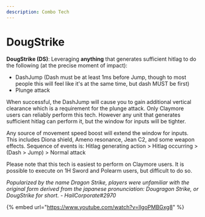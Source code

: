 ```yaml
---
description: Combo Tech
---
```


# DougStrike

**DougStrike \(DS\)**: Leveraging **anything** that generates sufficient hitlag to do the following \(at the precise moment of impact\):

* DashJump \(Dash must be at least 1ms before Jump, though to most people this will feel like it's at the same time, but dash MUST be first\)
* Plunge attack 

When successful, the DashJump will cause you to gain additional vertical clearance which is a requirement for the plunge attack. Only Claymore users can reliably perform this tech. However any unit that generates sufficient hitlag can perform it, but the window for inputs will be tighter. 

Any source of movement speed boost will extend the window for inputs. This includes Diona shield, Ameno resonance, Jean C2, and some weapon effects. Sequence of events is: Hitlag generating action &gt; Hitlag occurring &gt; \(Dash &gt; Jump\) &gt; Normal attack

Please note that this tech is easiest to perform on Claymore users. It is possible to execute on 1H Sword and Polearm users, but difficult to do so.

_Popularized by the name Dragon Strike, players were unfamiliar with the original form derived from the japanese pronunciation: Dougragon Strike, or DougStrike for short. - HailCorporate\#2970_

{% embed url="https://www.youtube.com/watch?v=llgoPMBGxg8" %}



